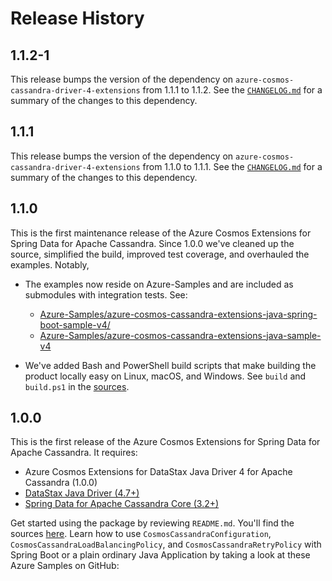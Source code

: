 # Release History

## 1.1.2-1

This release bumps the version of the dependency on `azure-cosmos-cassandra-driver-4-extensions` from 1.1.1 to 1.1.2.
See the [`CHANGELOG.md`][4] for a summary of the changes to this dependency.

## 1.1.1

This release bumps the version of the dependency on `azure-cosmos-cassandra-driver-4-extensions` from 1.1.0 to 1.1.1.
See the [`CHANGELOG.md`][3] for a summary of the changes to this dependency.

## 1.1.0

This is the first maintenance release of the Azure Cosmos Extensions for Spring Data for Apache Cassandra. Since 
1.0.0 we've cleaned up the source, simplified the build, improved test coverage, and overhauled the
examples. Notably,

- The examples now reside on Azure-Samples and are included as submodules with integration tests. See:

    - [Azure-Samples/azure-cosmos-cassandra-extensions-java-spring-boot-sample-v4/][1]
    - [Azure-Samples/azure-cosmos-cassandra-extensions-java-sample-v4][2]

- We've added Bash and PowerShell build scripts that make building the product locally easy on Linux, macOS, and
  Windows. See `build` and `build.ps1` in the [sources][0].
  
## 1.0.0

This is the first release of the Azure Cosmos Extensions for Spring Data for Apache Cassandra. It requires:

- Azure Cosmos Extensions for DataStax Java Driver 4 for Apache Cassandra (1.0.0)
- [DataStax Java Driver (4.7+)](http://docs.datastax.com/en/developer/java-driver/latest/)
- [Spring Data for Apache Cassandra Core (3.2+)](https://spring.io/projects/spring-data-cassandra)
  
Get started using the package by reviewing `README.md`. You'll find the sources [here][0]. Learn how to use `CosmosCassandraConfiguration`, `CosmosCassandraLoadBalancingPolicy`, and `CosmosCassandraRetryPolicy`
with Spring Boot or a plain ordinary Java Application by taking a look at these Azure Samples on GitHub:

[0]: https://github.com/Azure/azure-cosmos-cassandra-extensions/tree/release/java-driver-4/1.1.2/
[1]: https://github.com/Azure-Samples/azure-cosmos-cassandra-extensions-java-spring-boot-sample-v4/
[2]: https://github.com/Azure-Samples/azure-cosmos-cassandra-extensions-java-sample-v4/
[3]: https://github.com/Azure/azure-cosmos-cassandra-extensions/tree/release/java-driver-4/1.1.1/driver-4/CHANGELOG.md
[4]: https://github.com/Azure/azure-cosmos-cassandra-extensions/tree/release/java-driver-4/1.1.2/driver-4/CHANGELOG.md

